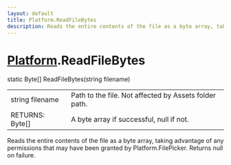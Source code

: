 ```yaml
---
layout: default
title: Platform.ReadFileBytes
description: Reads the entire contents of the file as a byte array, taking advantage of any permissions that may have been granted by Platform.FilePicker. Returns null on failure.
---
```

# [Platform]({{site.url}}/Pages/Reference/Platform.html).ReadFileBytes

<div class='signature' markdown='1'>
static Byte[] ReadFileBytes(string filename)
</div>

|  |  |
|--|--|
|string filename|Path to the file. Not affected by Assets             folder path.|
|RETURNS: Byte[]|A byte array if successful, null if not.|

Reads the entire contents of the file as a byte array,
taking advantage of any permissions that may have been granted by
Platform.FilePicker. Returns null on failure.



